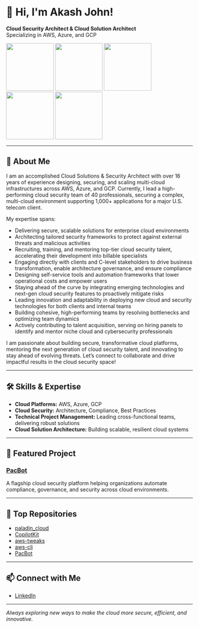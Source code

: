 # 👋 Hi, I'm Akash John!

**Cloud Security Architect & Cloud Solution Architect**  
Specializing in AWS, Azure, and GCP

<img src="https://images.credly.com/images/987adb7e-49be-4e24-b67e-55986bd3fe66/azure-solutions-architect-expert-600x600.png" width="128"> <img src="https://images.credly.com/images/71c579e0-51fd-4247-b493-d2fa8167157a/image.png" width="128"> <img src="https://images.credly.com/images/0ba22331-acf9-4e8a-8ce3-b4cc3d376040/image.png" width="128"> <img src="https://images.credly.com/images/53acdae5-d69f-4dda-b650-d02ed7a50dd7/image.png" width="128"> <img src="https://images.credly.com/images/4ea0ec5c-6258-4c26-9282-6ed233c0c7ac/image.png" width="128">




---

## 👋 About Me

I am an accomplished Cloud Solutions & Security Architect with over 16 years of experience designing, securing, and scaling multi-cloud infrastructures across AWS, Azure, and GCP. Currently, I lead a high-performing cloud security team of 40 professionals, securing a complex, multi-cloud environment supporting 1,000+ applications for a major U.S. telecom client.

My expertise spans:
- Delivering secure, scalable solutions for enterprise cloud environments
- Architecting tailored security frameworks to protect against external threats and malicious activities
- Recruiting, training, and mentoring top-tier cloud security talent, accelerating their development into billable specialists
- Engaging directly with clients and C-level stakeholders to drive business transformation, enable architecture governance, and ensure compliance
- Designing self-service tools and automation frameworks that lower operational costs and empower users
- Staying ahead of the curve by integrating emerging technologies and next-gen cloud security features to proactively mitigate risks
- Leading innovation and adaptability in deploying new cloud and security technologies for both clients and internal teams
- Building cohesive, high-performing teams by resolving bottlenecks and optimizing team dynamics
- Actively contributing to talent acquisition, serving on hiring panels to identify and mentor niche cloud and cybersecurity professionals

I am passionate about building secure, transformative cloud platforms, mentoring the next generation of cloud security talent, and innovating to stay ahead of evolving threats. Let’s connect to collaborate and drive impactful results in the cloud security space!

---

## 🛠️ Skills & Expertise

- **Cloud Platforms:** AWS, Azure, GCP
- **Cloud Security:** Architecture, Compliance, Best Practices
- **Technical Project Management:** Leading cross-functional teams, delivering robust solutions
- **Cloud Solution Architecture:** Building scalable, resilient cloud systems

---

## 🌟 Featured Project

### [PacBot](https://github.com/tmobile/pacbot)
A flagship cloud security platform helping organizations automate compliance, governance, and security across cloud environments.

---

## 📌 Top Repositories

- [paladin_cloud](https://github.com/johnakash/paladin_cloud)
- [CopilotKit](https://github.com/johnakash/CopilotKit)
- [aws-tweaks](https://github.com/johnakash/aws-tweaks)
- [aws-cli](https://github.com/johnakash/aws-cli)
- [PacBot](https://github.com/tmobile/pacbot)

---

## 📫 Connect with Me

- [LinkedIn](https://in.linkedin.com/in/akashjohn)

---

*Always exploring new ways to make the cloud more secure, efficient, and innovative.*
